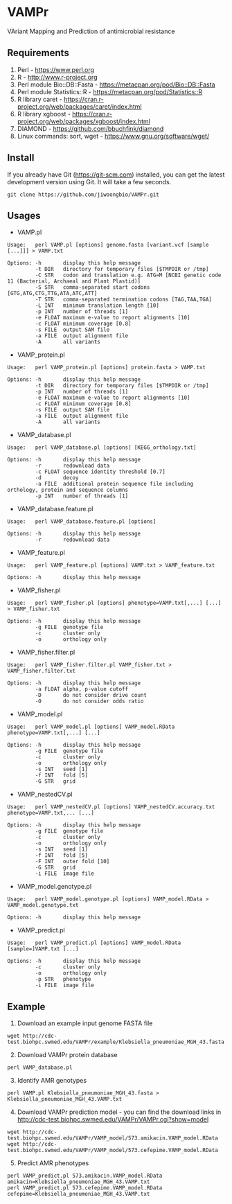 # VAMPr
VAriant Mapping and Prediction of antimicrobial resistance


## Requirements

1. Perl - https://www.perl.org
2. R - http://www.r-project.org
3. Perl module Bio::DB::Fasta - https://metacpan.org/pod/Bio::DB::Fasta
4. Perl module Statistics::R - https://metacpan.org/pod/Statistics::R
5. R library caret - https://cran.r-project.org/web/packages/caret/index.html
6. R library xgboost - https://cran.r-project.org/web/packages/xgboost/index.html
7. DIAMOND - https://github.com/bbuchfink/diamond
8. Linux commands: sort, wget - https://www.gnu.org/software/wget/


## Install

If you already have Git (https://git-scm.com) installed, you can get the latest development version using Git. It will take a few seconds.
```
git clone https://github.com/jiwoongbio/VAMPr.git
```


## Usages

* VAMP.pl
```
Usage:   perl VAMP.pl [options] genome.fasta [variant.vcf [sample [...]]] > VAMP.txt

Options: -h       display this help message
         -t DIR   directory for temporary files [$TMPDIR or /tmp]
         -C STR   codon and translation e.g. ATG=M [NCBI genetic code 11 (Bacterial, Archaeal and Plant Plastid)]
         -S STR   comma-separated start codons [GTG,ATG,CTG,TTG,ATA,ATC,ATT]
         -T STR   comma-separated termination codons [TAG,TAA,TGA]
         -L INT   minimum translation length [10]
         -p INT   number of threads [1]
         -e FLOAT maximum e-value to report alignments [10]
         -c FLOAT minimum coverage [0.8]
         -s FILE  output SAM file
         -a FILE  output alignment file
         -A       all variants
```

* VAMP_protein.pl
```
Usage:   perl VAMP_protein.pl [options] protein.fasta > VAMP.txt

Options: -h       display this help message
         -t DIR   directory for temporary files [$TMPDIR or /tmp]
         -p INT   number of threads [1]
         -e FLOAT maximum e-value to report alignments [10]
         -c FLOAT minimum coverage [0.8]
         -s FILE  output SAM file
         -a FILE  output alignment file
         -A       all variants
```

* VAMP_database.pl
```
Usage:   perl VAMP_database.pl [options] [KEGG_orthology.txt]

Options: -h       display this help message
         -r       redownload data
         -c FLOAT sequence identity threshold [0.7]
         -d       decoy
         -a FILE  additional protein sequence file including orthology, protein and sequence columns
         -p INT   number of threads [1]
```

* VAMP_database.feature.pl
```
Usage:   perl VAMP_database.feature.pl [options]

Options: -h       display this help message
         -r       redownload data
```

* VAMP_feature.pl
```
Usage:   perl VAMP_feature.pl [options] VAMP.txt > VAMP_feature.txt

Options: -h       display this help message
```

* VAMP_fisher.pl
```
Usage:   perl VAMP_fisher.pl [options] phenotype=VAMP.txt[,...] [...] > VAMP_fisher.txt

Options: -h       display this help message
         -g FILE  genotype file
         -c       cluster only
         -o       orthology only
```

* VAMP_fisher.filter.pl
```
Usage:   perl VAMP_fisher.filter.pl VAMP_fisher.txt > VAMP_fisher.filter.txt

Options: -h       display this help message
         -a FLOAT alpha, p-value cutoff
         -D       do not consider drive count
         -O       do not consider odds ratio
```

* VAMP_model.pl
```
Usage:   perl VAMP_model.pl [options] VAMP_model.RData phenotype=VAMP.txt[,...] [...]

Options: -h       display this help message
         -g FILE  genotype file
         -c       cluster only
         -o       orthology only
         -s INT   seed [1]
         -f INT   fold [5]
         -G STR   grid
```

* VAMP_nestedCV.pl
```
Usage:   perl VAMP_nestedCV.pl [options] VAMP_nestedCV.accuracy.txt phenotype=VAMP.txt,... [...]

Options: -h       display this help message
         -g FILE  genotype file
         -c       cluster only
         -o       orthology only
         -s INT   seed [1]
         -f INT   fold [5]
         -F INT   outer fold [10]
         -G STR   grid
         -i FILE  image file
```

* VAMP_model.genotype.pl
```
Usage:   perl VAMP_model.genotype.pl [options] VAMP_model.RData > VAMP_model.genotype.txt

Options: -h       display this help message
```

* VAMP_predict.pl
```
Usage:   perl VAMP_predict.pl [options] VAMP_model.RData [sample=]VAMP.txt [...]

Options: -h       display this help message
         -c       cluster only
         -o       orthology only
         -p STR   phenotype
         -i FILE  image file
```


## Example

1. Download an example input genome FASTA file
```
wget http://cdc-test.biohpc.swmed.edu/VAMPr/example/Klebsiella_pneumoniae_MGH_43.fasta
```

2. Download VAMPr protein database
```
perl VAMP_database.pl
```

3. Identify AMR genotypes
```
perl VAMP.pl Klebsiella_pneumoniae_MGH_43.fasta > Klebsiella_pneumoniae_MGH_43.VAMP.txt
```

4. Download VAMPr prediction model - you can find the download links in http://cdc-test.biohpc.swmed.edu/VAMPr/VAMPr.cgi?show=model
```
wget http://cdc-test.biohpc.swmed.edu/VAMPr/VAMP_model/573.amikacin.VAMP_model.RData
wget http://cdc-test.biohpc.swmed.edu/VAMPr/VAMP_model/573.cefepime.VAMP_model.RData
```

5. Predict AMR phenotypes
```
perl VAMP_predict.pl 573.amikacin.VAMP_model.RData amikacin=Klebsiella_pneumoniae_MGH_43.VAMP.txt
perl VAMP_predict.pl 573.cefepime.VAMP_model.RData cefepime=Klebsiella_pneumoniae_MGH_43.VAMP.txt
```
